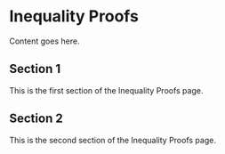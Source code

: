 # Inequality Proofs

Content goes here.

## Section 1

This is the first section of the Inequality Proofs page.

## Section 2

This is the second section of the Inequality Proofs page.

